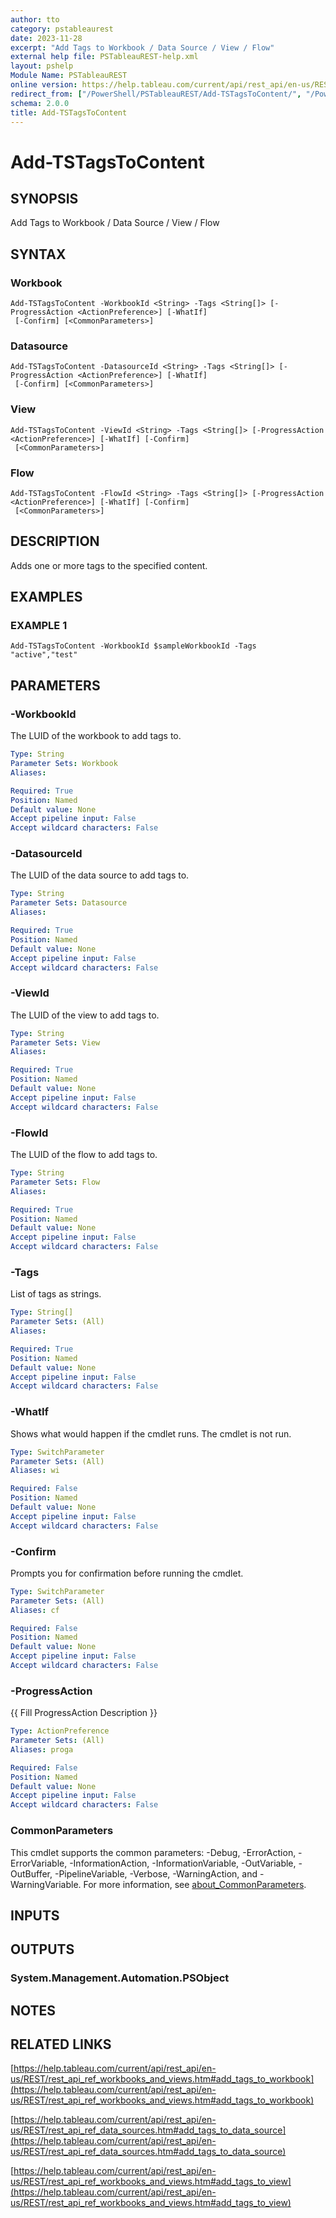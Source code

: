 ```yaml
---
author: tto
category: pstableaurest
date: 2023-11-28
excerpt: "Add Tags to Workbook / Data Source / View / Flow"
external help file: PSTableauREST-help.xml
layout: pshelp
Module Name: PSTableauREST
online version: https://help.tableau.com/current/api/rest_api/en-us/REST/rest_api_ref_workbooks_and_views.htm#add_tags_to_workbook
redirect_from: ["/PowerShell/PSTableauREST/Add-TSTagsToContent/", "/PowerShell/PSTableauREST/add-tstagstocontent/", "/PowerShell/add-tstagstocontent/"]
schema: 2.0.0
title: Add-TSTagsToContent
---
```


# Add-TSTagsToContent

## SYNOPSIS
Add Tags to Workbook / Data Source / View / Flow

## SYNTAX

### Workbook
```
Add-TSTagsToContent -WorkbookId <String> -Tags <String[]> [-ProgressAction <ActionPreference>] [-WhatIf]
 [-Confirm] [<CommonParameters>]
```

### Datasource
```
Add-TSTagsToContent -DatasourceId <String> -Tags <String[]> [-ProgressAction <ActionPreference>] [-WhatIf]
 [-Confirm] [<CommonParameters>]
```

### View
```
Add-TSTagsToContent -ViewId <String> -Tags <String[]> [-ProgressAction <ActionPreference>] [-WhatIf] [-Confirm]
 [<CommonParameters>]
```

### Flow
```
Add-TSTagsToContent -FlowId <String> -Tags <String[]> [-ProgressAction <ActionPreference>] [-WhatIf] [-Confirm]
 [<CommonParameters>]
```

## DESCRIPTION
Adds one or more tags to the specified content.

## EXAMPLES

### EXAMPLE 1
```
Add-TSTagsToContent -WorkbookId $sampleWorkbookId -Tags "active","test"
```

## PARAMETERS

### -WorkbookId
The LUID of the workbook to add tags to.

```yaml
Type: String
Parameter Sets: Workbook
Aliases:

Required: True
Position: Named
Default value: None
Accept pipeline input: False
Accept wildcard characters: False
```

### -DatasourceId
The LUID of the data source to add tags to.

```yaml
Type: String
Parameter Sets: Datasource
Aliases:

Required: True
Position: Named
Default value: None
Accept pipeline input: False
Accept wildcard characters: False
```

### -ViewId
The LUID of the view to add tags to.

```yaml
Type: String
Parameter Sets: View
Aliases:

Required: True
Position: Named
Default value: None
Accept pipeline input: False
Accept wildcard characters: False
```

### -FlowId
The LUID of the flow to add tags to.

```yaml
Type: String
Parameter Sets: Flow
Aliases:

Required: True
Position: Named
Default value: None
Accept pipeline input: False
Accept wildcard characters: False
```

### -Tags
List of tags as strings.

```yaml
Type: String[]
Parameter Sets: (All)
Aliases:

Required: True
Position: Named
Default value: None
Accept pipeline input: False
Accept wildcard characters: False
```

### -WhatIf
Shows what would happen if the cmdlet runs.
The cmdlet is not run.

```yaml
Type: SwitchParameter
Parameter Sets: (All)
Aliases: wi

Required: False
Position: Named
Default value: None
Accept pipeline input: False
Accept wildcard characters: False
```

### -Confirm
Prompts you for confirmation before running the cmdlet.

```yaml
Type: SwitchParameter
Parameter Sets: (All)
Aliases: cf

Required: False
Position: Named
Default value: None
Accept pipeline input: False
Accept wildcard characters: False
```

### -ProgressAction
{{ Fill ProgressAction Description }}

```yaml
Type: ActionPreference
Parameter Sets: (All)
Aliases: proga

Required: False
Position: Named
Default value: None
Accept pipeline input: False
Accept wildcard characters: False
```

### CommonParameters
This cmdlet supports the common parameters: -Debug, -ErrorAction, -ErrorVariable, -InformationAction, -InformationVariable, -OutVariable, -OutBuffer, -PipelineVariable, -Verbose, -WarningAction, and -WarningVariable. For more information, see [about_CommonParameters](http://go.microsoft.com/fwlink/?LinkID=113216).

## INPUTS

## OUTPUTS

### System.Management.Automation.PSObject
## NOTES

## RELATED LINKS

[https://help.tableau.com/current/api/rest_api/en-us/REST/rest_api_ref_workbooks_and_views.htm#add_tags_to_workbook](https://help.tableau.com/current/api/rest_api/en-us/REST/rest_api_ref_workbooks_and_views.htm#add_tags_to_workbook)

[https://help.tableau.com/current/api/rest_api/en-us/REST/rest_api_ref_data_sources.htm#add_tags_to_data_source](https://help.tableau.com/current/api/rest_api/en-us/REST/rest_api_ref_data_sources.htm#add_tags_to_data_source)

[https://help.tableau.com/current/api/rest_api/en-us/REST/rest_api_ref_workbooks_and_views.htm#add_tags_to_view](https://help.tableau.com/current/api/rest_api/en-us/REST/rest_api_ref_workbooks_and_views.htm#add_tags_to_view)

